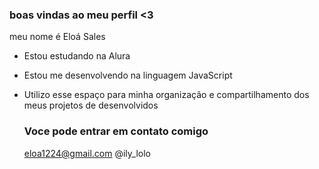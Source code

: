 ### boas vindas ao meu perfil <3 

meu nome é Eloá Sales

- Estou estudando na Alura
- Estou me desenvolvendo na linguagem JavaScript
- Utilizo esse espaço para minha organização e compartilhamento dos meus projetos de desenvolvidos

  ### Voce pode entrar em contato comigo

  eloa1224@gmail.com
  @ily_lolo
